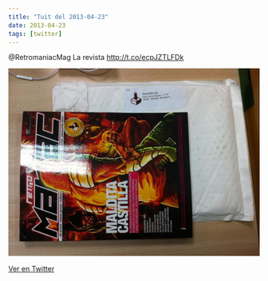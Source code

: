 ```yaml
---
title: "Tuit del 2013-04-23"
date: 2013-04-23
tags: [twitter]
---
```


@RetromaniacMag La revista http://t.co/ecpJZTLFDk

![Imagen](/assets/images/326631230407839744-BIhtX51CEAAAK-X.jpg)

[Ver en Twitter](https://twitter.com/i/web/status/326631230407839744)
